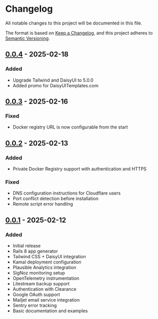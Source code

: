 # Changelog

All notable changes to this project will be documented in this file.

The format is based on [Keep a Changelog](https://keepachangelog.com/en/1.0.0/),
and this project adheres to [Semantic Versioning](https://semver.org/spec/v2.0.0.html).

## [0.0.4] - 2025-02-18

### Added
- Upgrade Tailwind and DaisyUI to 5.0.0
- Added promo for DaisyUITemplates.com

## [0.0.3] - 2025-02-16

### Fixed
- Docker registry URL is now configurable from the start

## [0.0.2] - 2025-02-13

### Added
- Private Docker Registry support with authentication and HTTPS

### Fixed
- DNS configuration instructions for Cloudflare users
- Port conflict detection before installation
- Remote script error handling

## [0.0.1] - 2025-02-12

### Added
- Initial release
- Rails 8 app generator
- Tailwind CSS + DaisyUI integration
- Kamal deployment configuration
- Plausible Analytics integration
- SigNoz monitoring setup
- OpenTelemetry instrumentation
- Litestream backup support
- Authentication with Clearance
- Google OAuth support
- Mailjet email service integration
- Sentry error tracking
- Basic documentation and examples

[0.0.4]: https://github.com/sgerov/railsmaker/compare/v0.0.3...v0.0.4
[0.0.3]: https://github.com/sgerov/railsmaker/compare/v0.0.2...v0.0.3
[0.0.2]: https://github.com/sgerov/railsmaker/compare/v0.0.1...v0.0.2
[0.0.1]: https://github.com/sgerov/railsmaker/releases/tag/v0.0.1 